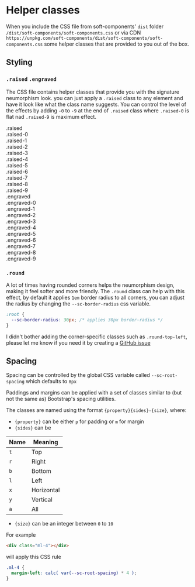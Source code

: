 # Helper classes

When you include the CSS file from soft-components' `dist` folder `/dist/soft-components/soft-components.css` or via CDN `https://unpkg.com/soft-components/dist/soft-components/soft-components.css` some helper classes that are provided to you out of the box.

## Styling

### `.raised`  `.engraved`

The CSS file contains helper classes that provide you with the signature neumorphism look. you can just apply a `.raised` class to any element and have it look like what the class name suggests. 
You can control the level of the effects by adding `-0` to `-9` at the end of `.raised` class where `.raised-0` is flat nad `.raised-9` is maximum effect.



<div class="flex ma-4">
  <div class="w-4">
    <div class="px-2 py-4 round raised">
      <span>.raised</span>
    </div>
    <div class="px-2 py-4 round raised-0">
      <span>.raised-0</span>
    </div>
    <div class="px-2 py-4 round raised-1">
      <span>.raised-1</span>
    </div>
    <div class="px-2 py-4 round raised-2">
      <span>.raised-2</span>
    </div>
    <div class="px-2 py-4 round raised-3">
      <span>.raised-3</span>
    </div>
    <div class="px-2 py-4 round raised-4">
      <span>.raised-4</span>
    </div>
    <div class="px-2 py-4 round raised-5">
      <span>.raised-5</span>
    </div>
    <div class="px-2 py-4 round raised-6">
      <span>.raised-6</span>
    </div>
    <div class="px-2 py-4 round raised-7">
      <span>.raised-7</span>
    </div>
    <div class="px-2 py-4 round raised-8">
      <span>.raised-8</span>
    </div>
    <div class="px-2 py-4 round raised-9">
      <span>.raised-9</span>
    </div>
  </div>
  <div class="w-1"></div>
  <div class="w-4">
    <div class="px-2 py-4 round engraved">
      <span>.engraved</span>
    </div>
    <div class="px-2 py-4 round engraved-0">
      <span>.engraved-0</span>
    </div>
    <div class="px-2 py-4 round engraved-1">
      <span>.engraved-1</span>
    </div>
    <div class="px-2 py-4 round engraved-2">
      <span>.engraved-2</span>
    </div>
    <div class="px-2 py-4 round engraved-3">
      <span>.engraved-3</span>
    </div>
    <div class="px-2 py-4 round engraved-4">
      <span>.engraved-4</span>
    </div>
    <div class="px-2 py-4 round engraved-5">
      <span>.engraved-5</span>
    </div>
    <div class="px-2 py-4 round engraved-6">
      <span>.engraved-6</span>
    </div>
    <div class="px-2 py-4 round engraved-7">
      <span>.engraved-7</span>
    </div>
    <div class="px-2 py-4 round engraved-8">
      <span>.engraved-8</span>
    </div>
    <div class="px-2 py-4 round engraved-9">
      <span>.engraved-9</span>
    </div>
  </div>
</div>


### `.round`

A lot of times having rounded corners helps the neumorphism design, making it feel softer and more friendly. The `.round` class can help with this effect, by default it applies `1em` border radius to all corners, you can adjust the radius by changing the `--sc-border-radius` css variable.
```css
:root {
  --sc-border-radius: 30px; /* applies 30px border-radius */
}
``` 

I didn't bother adding the corner-specific classes such as `.round-top-left`, please let me know if you need it by creating a [GitHub issue](https://github.com/seanwuapps/soft-components/issues/new)


## Spacing

Spacing can be controlled by the global CSS variable called `--sc-root-spacing` which defaults to `8px`

Paddings and margins can be applied with a set of classes similar to (but not the same as) Bootstrap's spacing utilities. 

The classes are named using the format `{property}{sides}-{size}`, where:
 - `{property}` can be either `p` for padding or `m` for margin
 - `{sides}` can be

<center>

| Name | Meaning    |
|------|------------|
| `t` | Top        |
| `r` | Right      |
| `b` | Bottom     |
| `l` | Left       |
| `x` | Horizontal |
| `y` | Vertical   |
| `a` | All        |

</center>

 - `{size}` can be an integer between `0` to `10`


For example

```html
<div class="ml-4"></div>
```

will apply this CSS rule

```css
.ml-4 {
  margin-left: calc( var(--sc-root-spacing) * 4 );
}
```
